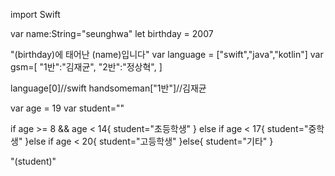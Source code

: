 import Swift


var name:String="seunghwa"
let birthday = 2007

"\(birthday)에 태어난 \(name)입니다"
var language = ["swift","java","kotlin"]
var gsm=[
    "1반":"김재균",
    "2반":"정상혁",
]

language[0]//swift
handsomeman["1반"]//김재균

var age = 19
var student=""

if age >= 8 && age < 14{
    student="초등학생"
} else if age < 17{
    student="중학생"
}else if age < 20{
    student="고등학생"
}else{
    student="기타"
}

"\(student)"
